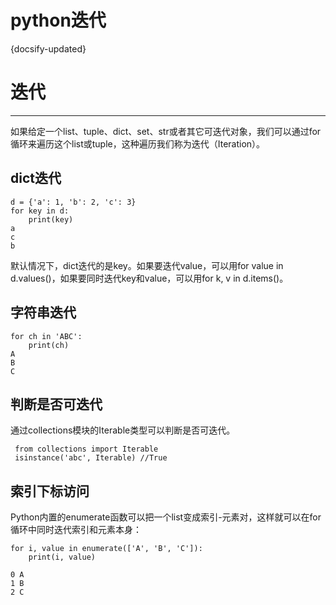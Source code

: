 # python迭代
{docsify-updated}




# 迭代
---------------
如果给定一个list、tuple、dict、set、str或者其它可迭代对象，我们可以通过for循环来遍历这个list或tuple，这种遍历我们称为迭代（Iteration）。

## dict迭代
    d = {'a': 1, 'b': 2, 'c': 3}
    for key in d:
        print(key)
    a
    c
    b
默认情况下，dict迭代的是key。如果要迭代value，可以用for value in d.values()，如果要同时迭代key和value，可以用for k, v in d.items()。

## 字符串迭代
    for ch in 'ABC':
        print(ch)
    A
    B
    C

## 判断是否可迭代
通过collections模块的Iterable类型可以判断是否可迭代。
    
     from collections import Iterable
     isinstance('abc', Iterable) //True

## 索引下标访问
Python内置的enumerate函数可以把一个list变成索引-元素对，这样就可以在for循环中同时迭代索引和元素本身：
    
    for i, value in enumerate(['A', 'B', 'C']):
        print(i, value)

    0 A
    1 B
    2 C